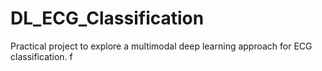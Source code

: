 # DL_ECG_Classification

Practical project to explore a multimodal deep learning approach for ECG classification. f
